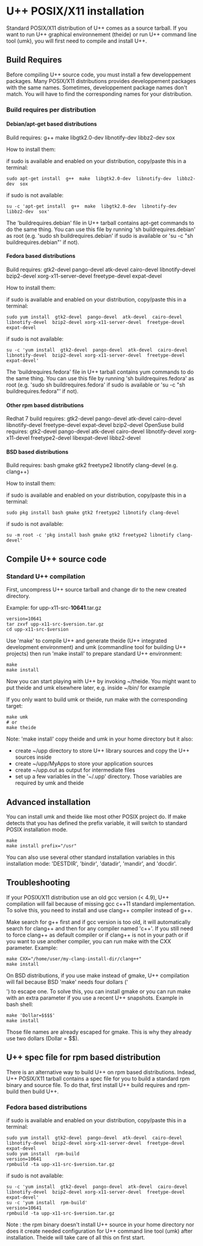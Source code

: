 # U++ POSIX/X11 installation


Standard POSIX/X11 distribution of U++ comes as a source tarball. If you want to run U++ graphical environnement (theide) or run U++ command line tool (umk), you will first need to compile and install U++.


## Build Requires

Before compiling U++ source code, you must install a few developpement packages. Many POSIX/X11 distributions provides developpement packages with the same names. Sometimes, developpement package names don't match. You will have to find the corresponding names for your distribution.


### Build requires per distribution


#### Debian/apt-get based distributions

Build requires: g++  make  libgtk2.0-dev  libnotify-dev  libbz2-dev  sox

How to install them:

if sudo is available and enabled on your distribution, copy/paste this in a terminal:
```
sudo apt-get install  g++  make  libgtk2.0-dev  libnotify-dev  libbz2-dev  sox
```

if sudo is not available:
```
su -c 'apt-get install  g++  make  libgtk2.0-dev  libnotify-dev  libbz2-dev  sox'
```

The 'buildrequires.debian' file in U++ tarball contains apt-get commands to do the same thing. You can use this file by running 'sh buildrequires.debian' as root (e.g. 'sudo sh buildrequires.debian' if sudo is available or 'su -c "sh buildrequires.debian"' if not).


#### Fedora based distributions

Build requires:  gtk2-devel  pango-devel  atk-devel  cairo-devel  libnotify-devel  bzip2-devel xorg-x11-server-devel  freetype-devel  expat-devel

How to install them:

if sudo is available and enabled on your distribution, copy/paste this in a terminal:
```
sudo yum install  gtk2-devel  pango-devel  atk-devel  cairo-devel  libnotify-devel  bzip2-devel xorg-x11-server-devel  freetype-devel  expat-devel
```
if sudo is not available:
```
su -c 'yum install  gtk2-devel  pango-devel  atk-devel  cairo-devel  libnotify-devel  bzip2-devel xorg-x11-server-devel  freetype-devel  expat-devel'
```

The 'buildrequires.fedora' file in U++ tarball contains yum commands to do the same thing. You can use this file by running 'sh buildrequires.fedora' as root (e.g. 'sudo sh buildrequires.fedora' if sudo is available or 'su -c "sh buildrequires.fedora"' if not).


#### Other rpm based distributions

Redhat 7 build requires:  gtk2-devel pango-devel atk-devel cairo-devel libnotify-devel freetype-devel expat-devel bzip2-devel
OpenSuse build requires: gtk2-devel pango-devel atk-devel cairo-devel libnotify-devel xorg-x11-devel freetype2-devel libexpat-devel libbz2-devel


#### BSD based distributions

Build requires: bash gmake gtk2 freetype2 libnotify clang-devel (e.g. clang++)

How to install them:

if sudo is available and enabled on your distribution, copy/paste this in a terminal:
```
sudo pkg install bash gmake gtk2 freetype2 libnotify clang-devel
```
if sudo is not available:
```
su -m root -c 'pkg install bash gmake gtk2 freetype2 libnotify clang-devel'
```


## Compile U++ source code


### Standard U++ compilation

First, uncompress U++ source tarball and change dir to the new created directory.

Example: for upp-x11-src-**10641**.tar.gz
```
version=10641
tar zxvf upp-x11-src-$version.tar.gz
cd upp-x11-src-$version
```

Use 'make' to compile U++ and generate theide (U++ integrated development environment) and umk (commandline tool for building U++ projects) then run 'make install' to prepare standard U++ environment:
```
make
make install
```

Now you can start playing with U++ by invoking ~/theide.
You might want to put theide and umk elsewhere later, e.g. inside ~/bin/ for example

If you only want to build umk or theide, run make with the corresponding target:
```
make umk
# or
make theide
```

Note: 'make install' copy theide and umk in your home directory but it also:

* create ~/upp directory to store U++ library sources and copy the U++ sources inside
* create ~/upp/MyApps to store your application sources
* create ~/upp.out as output for intermediate files
* set up a few variables in the '~/.upp' directory. Those variables are required by umk and theide


## Advanced installation

You can install umk and theide like most other POSIX project do. If make detects that you has defined the prefix variable, it will switch to standard POSIX installation mode.
```
make
make install prefix="/usr"
```
You can also use several other standard installation variables in this installation mode: 'DESTDIR', 'bindir', 'datadir', 'mandir', and 'docdir'.


## Troubleshooting

If your POSIX/X11 distribution use an old gcc version (< 4.9), U++ compilation will fail because of missing gcc c++11 standard implementation. To solve this, you need to install and use clang++ compiler instead of g++.

Make search for g++ first and if gcc version is too old, it will automatically search for clang++ and then for any compiler named 'c++'. If you still need to force clang++ as default compiler or if clang++ is not in your path or if you want to use another compiler, you can run make with the CXX parameter. Example:
```
make CXX="/home/user/my-clang-install-dir/clang++"
make install
```
On BSD distributions, if you use make instead of gmake, U++ compilation will fail because BSD 'make' needs four dollars ('$$$$') to escape one. To solve this, you can install gmake or you can run make with an extra parameter if you use a recent U++ snapshots. Example in bash shell:
```
make 'Dollar=$$$$'
make install
```
Those file names are already escaped for gmake. This is why they already use two dollars (Dollar = $$).


## U++ spec file for rpm based distribution

There is an alternative way to build U++ on rpm based distributions. Indead, U++ POSIX/X11 tarball contains a spec file for you to build a standard rpm binary and source file. To do that, first install U++ build requires and rpm-build then build U++.

### Fedora based distributions

if sudo is available and enabled on your distribution, copy/paste this in a terminal:

```
sudo yum install  gtk2-devel  pango-devel  atk-devel  cairo-devel  libnotify-devel  bzip2-devel xorg-x11-server-devel  freetype-devel  expat-devel
sudo yum install  rpm-build
version=10641
rpmbuild -ta upp-x11-src-$version.tar.gz
```

if sudo is not available:
```
su -c 'yum install  gtk2-devel  pango-devel  atk-devel  cairo-devel  libnotify-devel  bzip2-devel xorg-x11-server-devel  freetype-devel  expat-devel'
su -c 'yum install  rpm-build'
version=10641
rpmbuild -ta upp-x11-src-$version.tar.gz
```

Note : the rpm binary doesn't install U++ source in your home directory nor does it create needed configuration for U++ command line tool (umk) after installation. Theide will take care of all this on first start.
